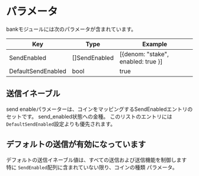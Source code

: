 # パラメータ

bankモジュールには次のパラメータが含まれています。

| Key                | Type          | Example                            |
| ------------------ | ------------- | ---------------------------------- |
| SendEnabled        | []SendEnabled | [{denom: "stake", enabled: true }] |
| DefaultSendEnabled | bool          | true                               |

## 送信イネーブル

send enableパラメーターは、コインをマッピングするSendEnabledエントリのセットです。
send_enabled状態への金種。 このリストのエントリには
`DefaultSendEnabled`設定よりも優先されます。

## デフォルトの送信が有効になっています

デフォルトの送信イネーブル値は、すべての送信および送信機能を制御します
特に `SendEnabled`配列に含まれていない限り、コインの種類
パラメータ。